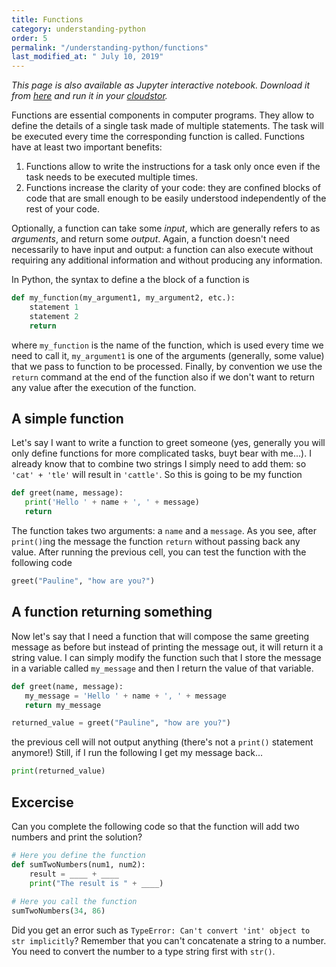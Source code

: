 ```yaml
---
title: Functions
category: understanding-python
order: 5
permalink: "/understanding-python/functions"
last_modified_at: " July 10, 2019"
---
```


*This page is also available as Jupyter interactive notebook. Download it from [here](https://code.research.uts.edu.au/143852/code-as-literacy-jupyter-notebooks/blob/master/understanding-python/python-05-functions.ipynb) and run it in your [cloudstor](/getting-started/jupyter-notebook).* 

Functions are essential components in computer programs. They allow to define the details of a single task made of multiple statements. The task will be executed every time the corresponding function is called. Functions have at least two important benefits:

1. Functions allow to write the instructions for a task only once even if the task needs to be executed multiple times.
2. Functions increase the clarity of your code: they are confined blocks of code that are small enough to be easily understood independently of the rest of your code. 

Optionally, a function can take some *input*, which are generally refers to as *arguments*, and return some *output*. Again, a function doesn't need necessarily to have input and output: a function can also execute without requiring any additional information and without producing any information. 

In Python, the syntax to define a the block of a function is

```python
def my_function(my_argument1, my_argument2, etc.):
    statement 1
    statement 2
    return 
```

where `my_function` is the name of the function, which is used every time we need to call it, `my_argument1` is one of the arguments (generally, some value) that we pass to function to be processed. Finally, by convention we use the `return` command at the end of the function also if we don't want to return any value after the execution of the function.

## A simple function

Let's say I want to write a function to greet someone (yes, generally you will only define functions for more complicated tasks, buyt bear with me...). I already know that to combine two strings I simply need to add them: so `'cat' + 'tle'` will result in `'cattle'`. So this is going to be my function


```python
def greet(name, message):
   print('Hello ' + name + ', ' + message)
   return
```

The function takes two arguments: a `name` and a `message`. As you see, after `print()`ing the message the function `return` without passing back any value. After running the previous cell, you can test the function with the following code


```python
greet("Pauline", "how are you?")
```

## A function returning something

Now let's say that I need a function that will compose the same greeting message as before but instead of printing the message out, it will return it a string value. I can simply modify the function such that I store the message in a variable called `my_message` and then I return the value of that variable.


```python
def greet(name, message):
   my_message = 'Hello ' + name + ', ' + message
   return my_message

returned_value = greet("Pauline", "how are you?")
```

the previous cell will not output anything (there's not a `print()` statement anymore!) Still, if I run the following I get my message back...


```python
print(returned_value)
```

## Excercise

Can you complete the following code so that the function will add two numbers and print the solution?


```python
# Here you define the function
def sumTwoNumbers(num1, num2):
    result = ____ + ____
    print("The result is " + ____)
    
# Here you call the function    
sumTwoNumbers(34, 86)
```

Did you get an error such as `TypeError: Can't convert 'int' object to str implicitly`? Remember that you can't concatenate a string to a number. You need to convert the number to a type string first with `str()`.
